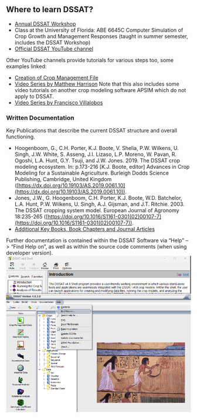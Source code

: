 
## Where to learn DSSAT? 

- [Annual DSSAT Workshop](https://dssat.net/training/upcoming-workshop/)
- Class at the University of Florida: ABE 6645C Computer Simulation of Crop Growth and Management Responses (taught in summer semester, includes the DSSAT Workshop)
- [Official DSSAT YouTube channel](https://www.youtube.com/@DSSATFoundation/featured)


Other YouTube channels provide tutorials for various steps too, some examples linked:

- [Creation of Crop Management File](https://www.youtube.com/watch?v=M_UhpWI0Qoc)
- [Video Series by Matthew Harrison](https://www.youtube.com/@matthewharrison6233/search?query=dssat) Note that this also includes some video tutorials on another crop modeling software APSIM which do not apply to DSSAT. 
- [Video Series by Francisco Villalobos](https://www.youtube.com/playlist?list=PLqFNLfMhB3uT5JKopDcl2w_iTkRiLOH14)


### Written Documentation

Key Publications that describe the current DSSAT structure and overall functioning. 

- Hoogenboom, G., C.H. Porter, K.J. Boote, V. Shelia, P.W. Wilkens, U. Singh, J.W. White, S. Asseng, J.I. Lizaso, L.P. Moreno, W. Pavan, R. Ogoshi, L.A. Hunt, G.Y. Tsuji, and J.W. Jones. 2019. The DSSAT crop modeling ecosystem. In: p.173-216 [K.J. Boote, editor] Advances in Crop Modeling for a Sustainable Agriculture. Burleigh Dodds Science Publishing, Cambridge, United Kingdom ([https://dx.doi.org/10.19103/AS.2019.0061.10](https://dx.doi.org/10.19103/AS.2019.0061.10)).
- Jones, J.W., G. Hoogenboom, C.H. Porter, K.J. Boote, W.D. Batchelor, L.A. Hunt, P.W. Wilkens, U. Singh, A.J. Gijsman, and J.T. Ritchie. 2003. The DSSAT cropping system model. European Journal of Agronomy 18:235-265 ([https://doi.org/10.1016/S1161-0301(02)00107-7](https://doi.org/10.1016/S1161-0301(02)00107-7)).
- [Additional Key Books, Book Chapters and Journal Articles](https://dssat.net/training/key-publications/)


Further documentation is contained within the DSSAT Software via “Help” –> “Find Help on”, as well as within the source code comments (when using developer version).
![](Pasted%20image%2020231213175111.png)
